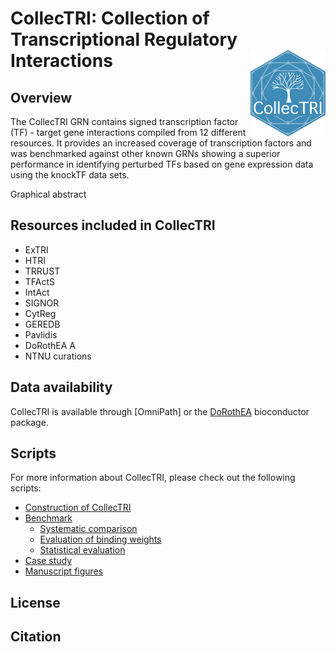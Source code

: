 # CollecTRI: **Collec**tion of **T**ranscriptional **R**egulatory **I**nteractions <img src="man/figures/CollecTRI_logo.png" align="right" width="120" />

<!-- badges: start -->
<!-- badges: end -->

## Overview
The CollecTRI GRN contains signed transcription factor (TF) - target gene 
interactions compiled from 12 different resources. It provides 
an increased coverage of transcription factors and was benchmarked against 
other known GRNs showing a superior performance in identifying perturbed TFs 
based on gene expression data using the knockTF data sets.


Graphical abstract


## Resources included in CollecTRI
- ExTRI
- HTRI
- TRRUST
- TFActS
- IntAct
- SIGNOR
- CytReg
- GEREDB
- Pavlidis
- DoRothEA A
- NTNU curations


## Data availability 
CollecTRI is available through 
[OmniPath] or the 
[DoRothEA](http://bioconductor.org/packages/release/data/experiment/html/dorothea.html) 
bioconductor package.


## Scripts
For more information about CollecTRI, please check out the following scripts:

- [Construction of CollecTRI](https://github.com/saezlab/CollecTRI/tree/main/scripts/CollecTRI)
- [Benchmark](https://github.com/saezlab/CollecTRI/tree/main/scripts/benchmark)
  - [Systematic comparison](https://github.com/saezlab/CollecTRI/blob/main/scripts/benchmark/benchmark.ipynb)
  - [Evaluation of binding weights](https://github.com/saezlab/CollecTRI/blob/main/scripts/benchmark/benchmark_weights.ipynb)
  - [Statistical evaluation](https://github.com/saezlab/CollecTRI/blob/main/scripts/benchmark/statistics.R)
- [Case study]()
- [Manuscript figures](https://github.com/saezlab/CollecTRI/blob/main/scripts/figures/figures_manuscript.R)



## License


## Citation
> 
